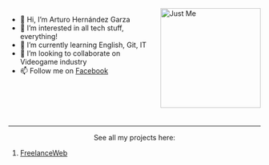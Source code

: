 <img align="right" width="200" height="200" src="https://user-images.githubusercontent.com/110303654/184613495-2b55ad96-6094-40af-a946-40dd32e131d7.jpg" alt="Just Me">


- 👋 Hi, I’m Arturo Hernández Garza
- 👀 I’m interested in all tech stuff, everything!
- 🌱 I’m currently learning English, Git, IT
- 💞️ I’m looking to collaborate on Videogame industry
- 📫 Follow me on [Facebook](https://www.facebook.com/arturo.hernandezgarza/)
<br/>
<br/>
<br/>
<br/>

<hr/>

<p align="center">
See all my projects here:
</p>

1. [FreelanceWeb](https://arturohdzg.github.io/FreelanceWeb/)

<!---
ArturoHDZG/ArturoHDZG is a ✨ special ✨ repository because its `README.md` (this file) appears on your GitHub profile.
You can click the Preview link to take a look at your changes.
--->

